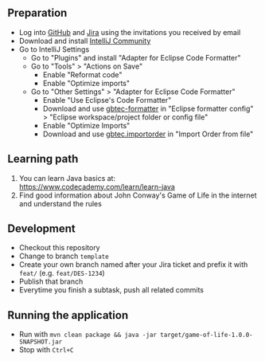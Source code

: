 ## Preparation

* Log into [GitHub](https://github.com/gbtec-ag) and [Jira](https://gbtecag.atlassian.net/) using the invitations you received by email
* Download and install [IntelliJ Community](https://www.jetbrains.com/idea/download/#section=windows)
* Go to IntelliJ Settings
  * Go to "Plugins" and install "Adapter for Eclipse Code Formatter"
  * Go to "Tools" > "Actions on Save"
    * Enable "Reformat code"
    * Enable "Optimize imports"
  * Go to "Other Settings" > "Adapter for Eclipse Code Formatter"
    * Enable "Use Eclipse's Code Formatter"
    * Download and use [gbtec-formatter](https://github.com/gbtec-ag/biccloud-dev-tools/blob/master/eclipse/preferences/Java/Code%20Style/Formatter/gbtec-formatter.xml) in "Eclipse formatter config" > "Eclipse workspace/project folder or config file"
    * Enable "Optimize Imports"
    * Download and use [gbtec.importorder](https://github.com/gbtec-ag/biccloud-dev-tools/blob/master/eclipse/preferences/Java/Code%20Style/Organize%20Imports/gbtec.importorder) in "Import Order from file"

## Learning path

1. You can learn Java basics at:  
https://www.codecademy.com/learn/learn-java
2. Find good information about John Conway's Game of Life in the internet and understand the rules

## Development

* Checkout this repository
* Change to branch `template`
* Create your own branch named after your Jira ticket and prefix it with `feat/` (e.g. `feat/DES-1234`)
* Publish that branch
* Everytime you finish a subtask, push all related commits

## Running the application

* Run with `mvn clean package && java -jar target/game-of-life-1.0.0-SNAPSHOT.jar`
* Stop with `Ctrl+C`
